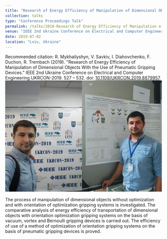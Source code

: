 ```yaml
---
title: "Research of Energy Efficiency of Manipulation of Dimensional Objects With the Use of Pneumatic Gripping Devices"
collection: talks
type: "Conference Proceedings Talk"
permalink: /talks/2019-Research of Energy Efficiency of Manipulation of Dimensional Objects With the Use of Pneumatic Gripping Devices
venue: "IEEE 2nd Ukraine Conference on Electrical and Computer Engineering UKRCON-2019"
date: 2019-07-02
location: "Lviv, Ukraine"
---
```

Recommended citation: R. Mykhailyshyn, V. Savkiv, I. Diahovchenko, F. Duchon, R. Trembach (2019). "Research of Energy Efficiency of Manipulation of Dimensional Objects With the Use of Pneumatic Gripping Devices." IEEE 2nd Ukraine Conference on Electrical and Computer Engineering UKRCON-2019. 527 – 532. doi: [10.1109/UKRCON.2019.8879957](https://doi.org/10.1109/UKRCON.2019.8879957).
<br/><img src='/images/UKRCON-2019.jpg'>

The process of manipulation of dimensional objects without optimization and with orientation of optimization gripping systems is investigated. The comparative analysis of energy efficiency of transportation of dimensional objects with orientation optimization gripping systems on the basis of vacuum, vortex and Bernoulli gripping devices is carried out. The efficiency of use of a method of optimization of orientation gripping systems on the basis of pneumatic gripping devices is proved.